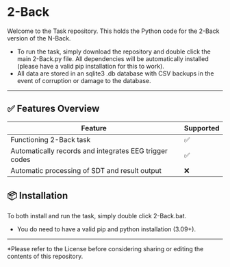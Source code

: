 # 2-Back

Welcome to the Task repository. This holds the Python code for the 2-Back version of the N-Back.

- To run the task, simply download the repository and double click the main 2-Back.py file. All dependencies will be automatically installed (please have a valid pip installation for this to work).
- All data are stored in an sqlite3 .db database with CSV backups in the event of corruption or damage to the database. 

--------------------------------------------------------------------------------------

## ✅ Features Overview

| Feature               | Supported |
|-----------------------|-----------|
| Functioning 2-Back task   | ✅        |
| Automatically records and integrates EEG trigger codes            | ✅        |
| Automatic processing of SDT and result output| ❌        |


## 📦 Installation

To both install and run the task, simply double click 2-Back.bat. 
- You do need to have a valid pip and python installation (3.09+).

--------------------------------------------------------------------------------------


*Please refer to the License before considering sharing or editing the contents of this repository. 

